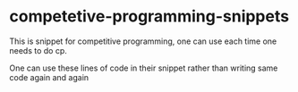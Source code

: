 # competetive-programming-snippets
This is snippet for competitive programming, one can use each time one needs to do cp.

One can use these lines of code in their snippet rather than writing same code again and again
